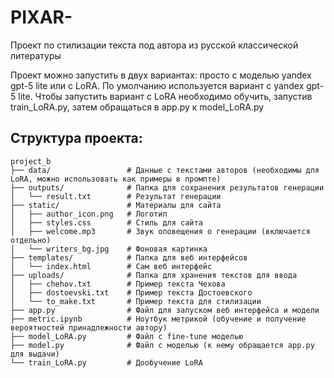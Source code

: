 # PIXAR-
Проект по стилизации текста под автора из русской классической литературы

Проект можно запустить в двух вариантах: просто с моделью yandex gpt-5 lite или c LoRA.
По умолчанию используется вариант с yandex gpt-5 lite. Чтобы запустить вариант с LoRA необходимо обучить, запустив train_LoRA.py, затем обращаться в app.py к model_LoRA.py
## Структура проекта:
```text
project_b
├── data/                 # Данные с текстами авторов (необходимы для LoRA, можно использовать как примеры в промпте)
├── outputs/              # Папка для сохранения результатов генерации
│   └── result.txt        # Результат генерации
├── static/               # Материалы для сайта
│   ├── author_icon.png   # Логотип
│   ├── styles.css        # Стиль для сайта
│   ├── welcome.mp3       # Звук оповещения о генерации (включается отдельно)
│   └── writers_bg.jpg    # Фоновая картинка
├── templates/            # Папка для веб интерфейсов
│   └── index.html        # Сам веб интерфейс
├── uploads/              # Папка для хранения текстов для ввода
│   ├── chehov.txt        # Пример текста Чехова
│   ├── dostoevski.txt    # Пример текста Достоевского
│   └── to_make.txt       # Пример текста для стилизации
├── app.py                # Файл для запуском веб интерфейса и модели
├── metric.ipynb          # Ноутбук метрикой (обучение и получение вероятностей принадлежности автору)
├── model_LoRA.py         # Файл с fine-tune моделью
├── model.py              # Файл с моделью (к нему обращается app.py для выдачи)
└── train_LoRA.py         # Дообучение LoRA
